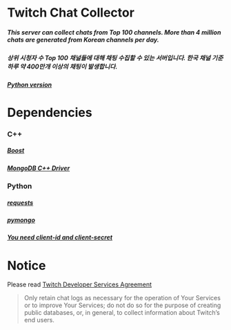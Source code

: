 # Twitch Chat Collector
##### This server can collect chats from Top 100 channels. More than 4 million chats are generated from Korean channels per day.
##### 상위 시청자 수 Top 100 채널들에 대해 채팅 수집할 수 있는 서버입니다. 한국 채널 기준 하루 약 400만개 이상의 채팅이 발생합니다.
##### [Python version](https://github.com/myungum/twitch-chat-collector-python)

# Dependencies
### C++
##### [Boost](https://www.boost.org/)
##### [MongoDB C++ Driver](https://www.mongodb.com/docs/drivers/cxx/)
### Python
##### [requests](https://pypi.org/project/requests/)
##### [pymongo](https://pypi.org/project/pymongo/)
##### [You need client-id and client-secret](http://faq.demostoreprestashop.com/faq.php?fid=144&pid=41)

# Notice
Please read [Twitch Developer Services Agreement](https://www.twitch.tv/p/ko-kr/legal/developer-agreement/)
> Only retain chat logs as necessary for the operation of Your Services or to improve Your Services; do not do so for the purpose of creating public databases, or, in general, to collect information about Twitch’s end users.
